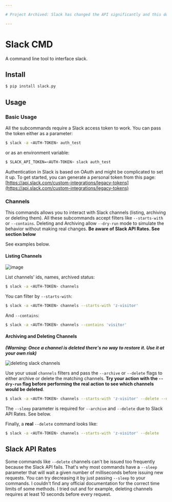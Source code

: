 ```yaml
---

# Project Archived: Slack has changed the API significantly and this doesn't work anymore.

---
```


# Slack CMD

A command line tool to interface slack.

## Install

```bash
$ pip install slack.py
```

## Usage

### Basic Usage

All the subcommands require a Slack access token to work. You can pass the token either as a parameter:

```bash
$ slack -a <AUTH-TOKEN> auth_test
```

or as an environment variable:

```bash
$ SLACK_API_TOKEN=<AUTH-TOKEN> slack auth_test
```

Authentication in Slack is based on OAuth and might be complicated to set it up. To get started, you can generate a personal token from this page: [https://api.slack.com/custom-integrations/legacy-tokens](https://api.slack.com/custom-integrations/legacy-tokens)

### Channels

This commands allows you to interact with Slack channels (listing, archiving or deleting them). All these subcommands accept filters like `--starts-with` or `--contains`. Deleting and Archiving allow `--dry-run` mode to simulate the behavior without making real changes. **Be aware of Slack API Rates. See section below**

See examples below.

#### Listing Channels

![image](https://user-images.githubusercontent.com/872296/31670230-8594d294-b32d-11e7-863f-fe2ba794d04e.png)


List channels' ids, names, archived status:

```bash
$ slack -a <AUTH-TOKEN> channels
```

You can filter by `--starts-with`:

```bash
$ slack -a <AUTH-TOKEN> channels --starts-with 'z-visitor'
```

And `--contains`:

```bash
$ slack -a <AUTH-TOKEN> channels --contains 'visitor'
```

#### Archiving and Deleting Channels
**_(Warning: Once a channel is deleted there's no way to restore it. Use it at your own risk)_**

![deleting slack channels](https://user-images.githubusercontent.com/872296/31670267-98a97722-b32d-11e7-8540-33ad5f741470.png)

Use your usual `channels` filters and pass the `--archive` or `--delete` flags to either archive or delete the matching channels. **Try your action with the `--dry-run` flag before performing the real action to see which channels would be deleted**.

```bash
$ slack -a <AUTH-TOKEN> channels --starts-with 'z-visitor' --delete --dry-run --sleep 0
```

The `--sleep` parameter is required for `--archive` and `--delete` due to Slack API Rates. See below.

Finally, a **real** `--delete` command looks like:

```bash
$ slack -a <AUTH-TOKEN> channels --starts-with 'z-visitor' --delete
```

## Slack API Rates

Some commands like `--delete` channels can't be issued too frequently because the Slack API fails. That's why most commands have a `--sleep` parameter that will wait a given number of milliseconds before issuing new requests. You can try decreasing it by just passing `--sleep` to your commands. I couldn't find any official documentation for the correct time limits of some methods. I tried out and for example, deleting channels requires at least 10 seconds before every request.
